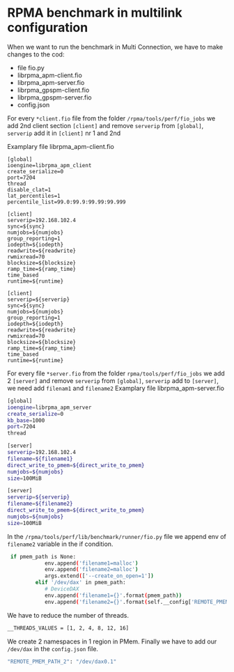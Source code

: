 # RPMA benchmark in multilink configuration

When we want to run the benchmark in Multi Connection, we have to make changes to the cod:
- file fio.py
- librpma_apm-client.fio
- librpma_apm-server.fio
- librpma_gpspm-client.fio
- librpma_gpspm-server.fio
- config.json

For every `*client.fio` file from the folder `/rpma/tools/perf/fio_jobs` we add 2nd client section `[client]` and remove `serverip` from `[global]`, `serverip` add it in `[client]` nr 1 and 2nd

Examplary file librpma_apm-client.fio

```shell
[global]
ioengine=librpma_apm_client
create_serialize=0
port=7204
thread
disable_clat=1
lat_percentiles=1
percentile_list=99.0:99.9:99.99:99.999

[client]
serverip=192.168.102.4
sync=${sync}
numjobs=${numjobs}
group_reporting=1
iodepth=${iodepth}
readwrite=${readwrite}
rwmixread=70
blocksize=${blocksize}
ramp_time=${ramp_time}
time_based
runtime=${runtime}

[client]
serverip=${serverip}
sync=${sync}
numjobs=${numjobs}
group_reporting=1
iodepth=${iodepth}
readwrite=${readwrite}
rwmixread=70
blocksize=${blocksize}
ramp_time=${ramp_time}
time_based
runtime=${runtime}
```

For every file  `*server.fio` from the folder `rpma/tools/perf/fio_jobs` we add 2 `[server]` and remove `serverip` from `[global]`, `serverip` add to `[server]`, we need add `filenam1` and `filename2`
Examplary file librpma_apm-server.fio

```sh
[global]
ioengine=librpma_apm_server
create_serialize=0
kb_base=1000
port=7204
thread

[server]
serverip=192.168.102.4
filename=${filename1}
direct_write_to_pmem=${direct_write_to_pmem}
numjobs=${numjobs}
size=100MiB

[server]
serverip=${serverip}
filename=${filename2}
direct_write_to_pmem=${direct_write_to_pmem}
numjobs=${numjobs}
size=100MiB
```

In the `/rpma/tools/perf/lib/benchmark/runner/fio.py` file we append env of `filename2` variable in the if condition.

```sh
 if pmem_path is None:
            env.append('filename1=malloc')
            env.append('filename2=malloc')
            args.extend(['--create_on_open=1'])
         elif '/dev/dax' in pmem_path:
            # DeviceDAX
            env.append('filename1={}'.format(pmem_path))
            env.append('filename2={}'.format(self.__config['REMOTE_PMEM_PATH_2']))
```

We have to reduce the number of threads.

```sh
__THREADS_VALUES = [1, 2, 4, 8, 12, 16]
```

We create 2 namespaces in 1 region in PMem.
Finally we have to add our `/dev/dax` in the `config.json` file.

```sh
"REMOTE_PMEM_PATH_2": "/dev/dax0.1"
```
